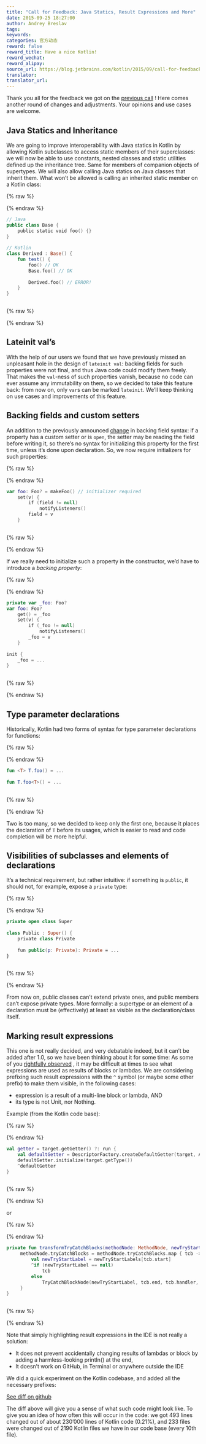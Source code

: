 ```yaml
---
title: "Call for Feedback: Java Statics, Result Expressions and More"
date: 2015-09-25 18:27:00
author: Andrey Breslav
tags:
keywords:
categories: 官方动态
reward: false
reward_title: Have a nice Kotlin!
reward_wechat:
reward_alipay:
source_url: https://blog.jetbrains.com/kotlin/2015/09/call-for-feedback-java-statics-result-expressions-and-more/
translator:
translator_url:
---
```


Thank you all for the feedback we got on the [previous call](http://blog.jetbrains.com/kotlin/2015/09/call-for-feedback-upcoming-changes-in-kotlin/) ! Here comes another round of changes and adjustments. Your opinions and use cases are welcome.<span id="more-2707"></span>
## Java Statics and Inheritance

We are going to improve interoperability with Java statics in Kotlin by allowing Kotlin subclasses to access static members of their superclasses: we will now be able to use constants, nested classes and static utilities defined up the inheritance tree. Same for members of companion objects of supertypes.
We will also allow calling Java statics on Java classes that inherit them.
What won’t be allowed is calling an inherited static member on a Kotlin class:

{% raw %}
<p></p>
{% endraw %}

```kotlin
// Java
public class Base {
    public static void foo() {}
}
 
// Kotlin
class Derived : Base() {
    fun test() {
        foo() // OK
        Base.foo() // OK
 
        Derived.foo() // ERROR!
    }
}
 
```

{% raw %}
<p></p>
{% endraw %}

## Lateinit val’s

With the help of our users we found that we have previously missed an unpleasant hole in the design of <code>lateinit val</code>: backing fields for such properties were not final, and thus Java code could modify them freely. That makes the <code>val</code>-ness of such properties vanish, because no code can ever assume any immutability on them, so we decided to take this feature back: from now on, only <code>var</code>s can be marked <code>lateinit</code>. We’ll keep thinking on use cases and improvements of this feature.
## Backing fields and custom setters

An addition to the previously announced  [change]()  in backing field syntax: if a property has a custom setter or is <code>open</code>, the setter may be reading the field before writing it, so there’s no syntax for initializing this property for the first time, unless it’s done upon declaration. So, we now require initializers for such properties:

{% raw %}
<p></p>
{% endraw %}

```kotlin
var foo: Foo? = makeFoo() // initializer required
    set(v) {
        if (field != null)
            notifyListeners()
        field = v
    }
 
```

{% raw %}
<p></p>
{% endraw %}

If we really need to initialize such a property in the constructor, we’d have to introduce a <em>backing property</em>:

{% raw %}
<p></p>
{% endraw %}

```kotlin
private var _foo: Foo?
var foo: Foo?
    get() = _foo
    set(v) {
        if (_foo != null)
            notifyListeners()
        _foo = v
    }
 
init {
    _foo = ...
}
 
```

{% raw %}
<p></p>
{% endraw %}

## Type parameter declarations

Historically, Kotlin had two forms of syntax for type parameter declarations for functions:

{% raw %}
<p></p>
{% endraw %}

```kotlin
fun <T> T.foo() = ...
 
fun T.foo<T>() = ...
 
```

{% raw %}
<p></p>
{% endraw %}

Two is too many, so we decided to keep only the first one, because it places the declaration of <code>T</code> before its usages, which is easier to read and code completion will be more helpful.
## Visibilities of subclasses and elements of declarations

It’s a technical requirement, but rather intuitive: if something is <code>public</code>, it should not, for example, expose a <code>private</code> type:

{% raw %}
<p></p>
{% endraw %}

```kotlin
private open class Super
 
class Public : Super() {
    private class Private
 
    fun public(p: Private): Private = ...
}
 
```

{% raw %}
<p></p>
{% endraw %}

From now on, public classes can’t extend private ones, and public members can’t expose private types.
More formally: a supertype or an element of a declaration must be (effectively) at least as visible as the declaration/class itself.
## Marking result expressions

This one is not really decided, and very debatable indeed, but it can’t be added after 1.0, so we have been thinking about it for some time:
As some of you [rightfully observed](https://youtrack.jetbrains.com/issue/KT-8695) , it may be difficult at times to see what expressions are used as results of blocks or lambdas.
We are considering prefixing such result expressions with the <code>^</code> symbol (or maybe some other prefix) to make them visible, in the following cases:

* expression is a result of a multi-line block or lambda, AND
* its type is not Unit, nor Nothing.

Example (from the Kotlin code base):

{% raw %}
<p></p>
{% endraw %}

```kotlin
val getter = target.getGetter() ?: run {
    val defaultGetter = DescriptorFactory.createDefaultGetter(target, Annotations.EMPTY)
    defaultGetter.initialize(target.getType())
    ^defaultGetter
}
 
```

{% raw %}
<p></p>
{% endraw %}

or

{% raw %}
<p></p>
{% endraw %}

```kotlin
private fun transformTryCatchBlocks(methodNode: MethodNode, newTryStartLabels: HashMap<LabelNode, LabelNode>) {
     methodNode.tryCatchBlocks = methodNode.tryCatchBlocks.map { tcb ->
         val newTryStartLabel = newTryStartLabels[tcb.start]
         ^if (newTryStartLabel == null)
             tcb
         else
             TryCatchBlockNode(newTryStartLabel, tcb.end, tcb.handler, tcb.type)
     }
}
 
```

{% raw %}
<p></p>
{% endraw %}

Note that simply highlighting result expressions in the IDE is not really a solution:

* It does not prevent accidentally changing results of lambdas or block by adding a harmless-looking println() at the end,
* It doesn’t work on GitHub, in Terminal or anywhere outside the IDE

We did a quick experiment on the Kotlin codebase, and added all the necessary prefixes:
<p>
<a href="https://github.com/JetBrains/kotlin/compare/hats">See diff on github</a>
</p>
The diff above will give you a sense of what such code might look like.
To give you an idea of how often this will occur in the code: we got 493 lines changed out of about 230’000 lines of Kotlin code (0.21%), and 233 files were changed out of 2190 Kotlin files we have in our code base (every 10th file).
